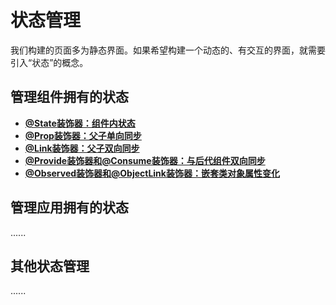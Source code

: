 # 状态管理

我们构建的页面多为静态界面。如果希望构建一个动态的、有交互的界面，就需要引入“状态”的概念。

## 管理组件拥有的状态

- **[@State装饰器：组件内状态](https://developer.huawei.com/consumer/cn/doc/harmonyos-guides-V5/arkts-state-V5)**
- **[@Prop装饰器：父子单向同步](https://developer.huawei.com/consumer/cn/doc/harmonyos-guides-V5/arkts-prop-V5)**
- **[@Link装饰器：父子双向同步](https://developer.huawei.com/consumer/cn/doc/harmonyos-guides-V5/arkts-link-V5)**
- **[@Provide装饰器和@Consume装饰器：与后代组件双向同步](https://developer.huawei.com/consumer/cn/doc/harmonyos-guides-V5/arkts-provide-and-consume-V5)**
- **[@Observed装饰器和@ObjectLink装饰器：嵌套类对象属性变化](https://developer.huawei.com/consumer/cn/doc/harmonyos-guides-V5/arkts-observed-and-objectlink-V5)**

## 管理应用拥有的状态

......

## 其他状态管理

......